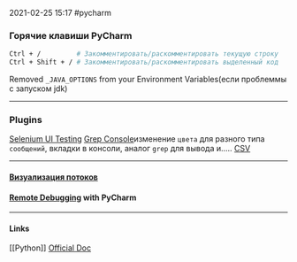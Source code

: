 2021-02-25 15:17
#pycharm
### Горячие клавиши PyCharm[](https://habr.com/ru/post/306838)
```bash
Ctrl + / 		 # Закомментировать/раскомментировать текущую строку
Ctrl + Shift + / # Закомментировать/раскомментировать выделенный код
```
Removed `_JAVA_OPTIONS` from your Environment Variables(если проблеммы с запуском jdk)
_____________________________
### Plugins[](https://plugins.jetbrains.com/pycharm)
[Selenium UI Testing](https://plugins.jetbrains.com/plugin/13691-selenium-ui-testing)
[Grep Console](https://plugins.jetbrains.com/plugin/7125-grep-console)изменение `цвета` для разного типа `сообщений`, вкладки в консоли, аналог `grep` для вывода и.....
[CSV](https://plugins.jetbrains.com/plugin/10037-csv)
________________________
#### [Визуализация потоков](https://www.jetbrains.com/help/pycharm/thread-concurrency-visualization.html)
#### [Remote Debugging](https://www.jetbrains.com/help/pycharm/remote-debugging-with-product.html) with PyCharm
_____________
#### Links
[[Python]] 
[Official Doc](https://www.jetbrains.com/help/pycharm/update.html#toolbox)
